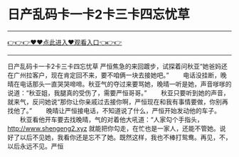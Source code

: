 # 日产乱码卡一卡2卡三卡四忘忧草

<hr/><a href="https://github.com/lkijoi/chun/issues/1">👉👉👉♥♥点此进入♥观看入口👈👉👉</a><hr/>

日产乱码卡一卡2卡三卡四忘忧草
严恒焦急的来回踱步，试探着问秋亚“她爸妈还在广州拉客户，现在肯定回不来，要不咱俩一块去接她吧。”
　　电话没挂断，晚晴在电话那头一直哭哭啼啼。秋亚气的夺过来要骂她，晚晴一听是她，声音嗲嗲的说道：“秋亚姐，我腿真的受伤了，需要严恒哥哥。”
　　秋亚只要听到她的声音，就来气，反问她说“那你让你亲戚过去接你啊，严恒现在和我有事情要做，你别再找他了。”
　　晚晴让严恒接电话，不知道说了什么，严恒开始发动他的车子。
　　秋亚看他开车要去找晚晴，气的对着他大吼道：“人家勾个手指头，
  http://www.shengeng2.xyz
  就能把你勾走，在忙也是一家人，还能不管她。说好了以后不见她，我看你还是忘不了她。既然这样，我也不棒打鸳鸯。再见，不，以后永远不见。严恒
